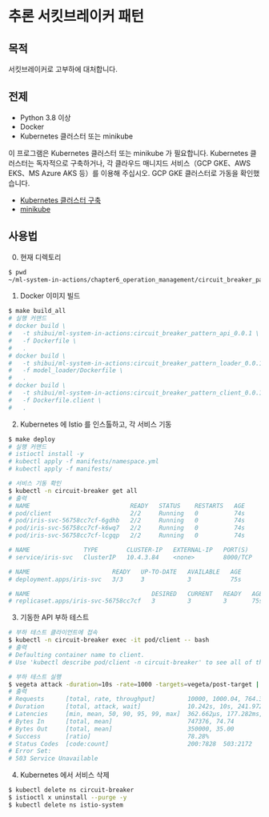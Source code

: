 # 추론 서킷브레이커 패턴

## 목적

서킷브레이커로 고부하에 대처합니다.

## 전제

- Python 3.8 이상
- Docker
- Kubernetes 클러스터 또는 minikube

이 프로그램은 Kubernetes 클러스터 또는 minikube 가 필요합니다.
Kubernetes 클러스터는 독자적으로 구축하거나, 각 클라우드 매니지드 서비스（GCP GKE、AWS EKS、MS Azure AKS 등）를 이용해 주십시오.
GCP GKE 클러스터로 가동을 확인했습니다.

- [Kubernetes 클러스터 구축](https://kubernetes.io/ja/docs/setup/)
- [minikube](https://kubernetes.io/ja/docs/setup/learning-environment/minikube/)

## 사용법

0. 현재 디렉토리

```sh
$ pwd
~/ml-system-in-actions/chapter6_operation_management/circuit_breaker_pattern
```

1. Docker 이미지 빌드

```sh
$ make build_all
# 실행 커맨드
# docker build \
# 	-t shibui/ml-system-in-actions:circuit_breaker_pattern_api_0.0.1 \
# 	-f Dockerfile \
# 	.
# docker build \
# 	-t shibui/ml-system-in-actions:circuit_breaker_pattern_loader_0.0.1 \
# 	-f model_loader/Dockerfile \
# 	.
# docker build \
# 	-t shibui/ml-system-in-actions:circuit_breaker_pattern_client_0.0.1 \
# 	-f Dockerfile.client \
# 	.
```

2. Kubernetes 에 Istio 를 인스톨하고, 각 서비스 기동

```sh
$ make deploy
# 실행 커맨드
# istioctl install -y
# kubectl apply -f manifests/namespace.yml
# kubectl apply -f manifests/

# 서비스 기동 확인
$ kubectl -n circuit-breaker get all
# 출력
# NAME                            READY   STATUS    RESTARTS   AGE
# pod/client                      2/2     Running   0          74s
# pod/iris-svc-56758cc7cf-6gdhb   2/2     Running   0          74s
# pod/iris-svc-56758cc7cf-k6wq7   2/2     Running   0          74s
# pod/iris-svc-56758cc7cf-lcgqp   2/2     Running   0          74s

# NAME               TYPE        CLUSTER-IP   EXTERNAL-IP   PORT(S)    AGE
# service/iris-svc   ClusterIP   10.4.3.84    <none>        8000/TCP   74s

# NAME                       READY   UP-TO-DATE   AVAILABLE   AGE
# deployment.apps/iris-svc   3/3     3            3           75s

# NAME                                  DESIRED   CURRENT   READY   AGE
# replicaset.apps/iris-svc-56758cc7cf   3         3         3       75s
```

3. 기동한 API 부하 테스트

```sh
# 부하 테스트 클라이언트에 접속
$ kubectl -n circuit-breaker exec -it pod/client -- bash
# 출력
# Defaulting container name to client.
# Use 'kubectl describe pod/client -n circuit-breaker' to see all of the containers in this pod.

# 부하 테스트 실행
$ vegeta attack -duration=10s -rate=1000 -targets=vegeta/post-target | vegeta report -type=text
# 출력
# Requests      [total, rate, throughput]         10000, 1000.04, 764.34
# Duration      [total, attack, wait]             10.242s, 10s, 241.972ms
# Latencies     [min, mean, 50, 90, 95, 99, max]  362.662µs, 177.282ms, 90.438ms, 427.767ms, 672.361ms, 1.419s, 2.929s
# Bytes In      [total, mean]                     747376, 74.74
# Bytes Out     [total, mean]                     350000, 35.00
# Success       [ratio]                           78.28%
# Status Codes  [code:count]                      200:7828  503:2172
# Error Set:
# 503 Service Unavailable
```

4. Kubernetes 에서 서비스 삭제

```sh
$ kubectl delete ns circuit-breaker
$ istioctl x uninstall --purge -y
$ kubectl delete ns istio-system
```
